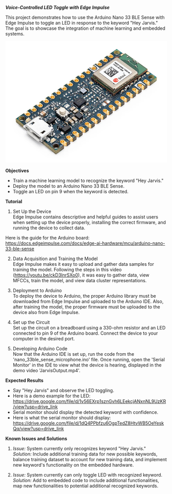***Voice-Controlled LED Toggle with Edge Impulse***

This project demonstrates how to use the Arduino Nano 33 BLE Sense with Edge Impulse to toggle an LED in response to the keyword "Hey Jarvis." The goal is to showcase the integration of machine learning and embedded systems.

![Arduino BLE](https://github.com/hplp/ai-hardware-project-4501-group1/blob/main/FinalProjectReport/arduinoBLE.jpg)

**Objectives** 
- Train a machine learning model to recognize the keyword "Hey Jarvis."
- Deploy the model to an Arduino Nano 33 BLE Sense.
- Toggle an LED on pin 9 when the keyword is detected.
  
**Tutorial** 
1. Set Up the Device \
Edge Impulse contains descriptive and helpful guides to assist users when setting up the device properly, installing
the correct firmware, and running the device to collect data.

Here is the guide for the Arduino board: https://docs.edgeimpulse.com/docs/edge-ai-hardware/mcu/arduino-nano-33-ble-sense

2. Data Acquisition and Training the Model \
Edge Impulse makes it easy to upload and gather data samples for training the model. Following the steps in this video
(https://youtu.be/ckD3InrSXo0), it was easy to gather data, view MFCCs, train the model, and view data cluster representations.

3. Deployment to Arduino \
To deploy the device to Arduino, the proper Arduino library must be downloaded from Edge Impulse and uploaded to the
Arduino IDE. Also, after training the model, the proper firmware must be uploaded to the device also from Edge Impulse.

4. Set up the Circuit \
Set up the circuit on a breadboard using a 330-ohm resistor and an LED connected to pin 9 of the Arduino board. Connect
the device to your computer in the desired port.

6. Developing Arduino Code \
Now that the Arduino IDE is set up, run the code from the 'nano_33ble_sense_microphone.ino' file. Once running, open the
'Serial Monitor' in the IDE to view what the device is hearing, displayed in the demo video 'JarvisOutput.mp4'.

**Expected Results** 
- Say "Hey Jarvis" and observe the LED toggling.
- Here is a demo example for the LED: https://drive.google.com/file/d/1v56EXrp1sznGvh6LEekcjANxnNL9UzKR/view?usp=drive_link
- Serial monitor should display the detected keyword with confidence.
- Here is what the serial monitor should display: https://drive.google.com/file/d/1dQ4PPbfzu6OgpTedZ8HtvWB5OeYeskQq/view?usp=drive_link
  
**Known Issues and Solutions** 

1. _Issue:_ System currently only recognizes keyword "Hey Jarvis." \
_Solution:_ Include additional training data for new possible keywords, balance training dataset to account for new training data, and implement new keyword's functionality on the embedded hardware.

2. _Issue:_ System currently can only toggle LED with recognized keyword. \
_Solution:_ Add to embedded code to include additional functionalities, map new functionalities to potential additional recognized keywords.
